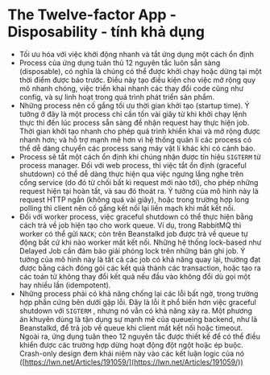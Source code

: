 # The Twelve-factor App - Disposability - tính khả dụng

- Tối ưu hóa với việc khởi động nhanh và tắt ứng dụng một cách ổn định
- Process của ứng dụng tuân thủ 12 nguyên tắc luôn sẵn sàng (disposable), có nghĩa là chúng có thể được khởi chạy hoặc dừng tại một thời điểm được báo trước. Điều này tạo điều kiện cho việc mở rộng quy mô nhanh chóng, việc triển khai nhanh các thay đổi code cũng như config,  và sự linh hoạt trong quá trình phát triển sản phẩm.
- Những process nên cố gắng tối ưu thời gian khởi tạo (startup time). Ý tưởng ở đây là một process chỉ cần tốn vài giây từ khi khởi chạy lệnh thực thi đến lúc process sẵn sàng để nhận request hay thực hiện job. Thời gian khởi tạo nhanh cho phép quá trình khiển khai và mở rộng được nhanh hơn; và hỗ trợ mạnh mẽ hơn vì hệ thống quản lí các process có thể dễ dàng chuyển các process sang máy vật lí khác khi có cảnh báo.
- Process sẽ tắt một cách ổn định khi chúng nhận được tín hiệu `SIGTERM` từ process manager. Đối với web process, thì việc tắt ổn định (graceful shutdown) có thể dễ dàng thực hiện qua việc ngưng lắng nghe trên cổng service (do đó từ chối bất kì request mới nào tới), cho phép những request hiện tại hoàn tất, và sau đó thoát ra. Ý tưởng của mô hình này là request HTTP ngắn (không quá vài giây), hoặc trong trường hợp long polling thì client nên cố gắng kết nối lại liền mạch khi mất kết nối.
- Đối với worker process, việc graceful shutdown có thể thực hiện bằng cách trả về job hiện tạo cho work queue. Ví dụ, trong RabbitMQ thì worker có thể gửi `NACK`; còn trên Beanstalkd job được trả về queue tự động bất cứ khi nào worker mất kết nối. Những hệ thống lock-based như Delayed Job cần đảm bảo giải phóng lock trên những bản ghi job. Ý tưởng của mô hình này là tất cả các job có khả năng quay lại, thường đạt được bằng cách đóng gói các kết quả thành các transaction, hoặc tạo ra các toán tử không thay đổi kết quả nếu đầu vào không đổi dù gọi một hay nhiều lần (idempotent).
- Những process phải có khả năng chống lại các lỗi bất ngờ, trong trường hợp phần cứng bên dưới gặp lỗi. Đây là lỗi ít phổ biến hơn việc graceful shutdown với `SIGTERM` , nhưng nó vẫn có khả năng xảy ra. Một phương án khuyên dùng là tận dụng sự mạnh mẽ của queueing backend, như là Beanstalkd, để trả job về queue khi client mất kết nối hoặc timeout. Ngoài ra, ứng dụng tuân theo 12 nguyên tắc được thiết kế để có thể điều khiển được các trường hợp dừng hoạt động đột ngột hoặc ép buộc. Crash-only design đem khái niệm này vào các kết luận logic của nó ([https://lwn.net/Articles/191059/](https://lwn.net/Articles/191059/))
